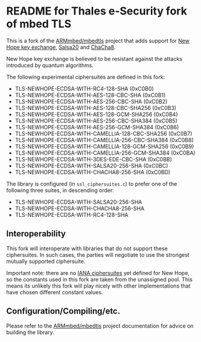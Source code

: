 README for Thales e-Security fork of mbed TLS
=============================================

This is a fork of the [ARMmbed/mbedtls](https://github.com/ARMmbed/mbedtls)
project that adds support for [New Hope key
exchange](https://eprint.iacr.org/2015/1092),
[Salsa20](https://cr.yp.to/salsa20.html) and
[ChaCha8](https://cr.yp.to/chacha.html).

New Hope key exchange is believed to be resistant against the attacks introduced
by quantum algorithms.

The following experimental ciphersuites are defined in this fork:

- TLS-NEWHOPE-ECDSA-WITH-RC4-128-SHA (0xC0B0)
- TLS-NEWHOPE-ECDSA-WITH-AES-128-CBC-SHA (0xC0B1)
- TLS-NEWHOPE-ECDSA-WITH-AES-256-CBC-SHA (0xC0B2)
- TLS-NEWHOPE-ECDSA-WITH-AES-128-CBC-SHA256 (0xC0B3)
- TLS-NEWHOPE-ECDSA-WITH-AES-128-GCM-SHA256 (0xC0B4)
- TLS-NEWHOPE-ECDSA-WITH-AES-256-CBC-SHA384 (0xC0B5)
- TLS-NEWHOPE-ECDSA-WITH-AES-256-GCM-SHA384 (0xC0B6)
- TLS-NEWHOPE-ECDSA-WITH-CAMELLIA-128-CBC-SHA256 (0xC0B7)
- TLS-NEWHOPE-ECDSA-WITH-CAMELLIA-256-CBC-SHA384 (0xC0B8)
- TLS-NEWHOPE-ECDSA-WITH-CAMELLIA-128-GCM-SHA256 (0xC0B9)
- TLS-NEWHOPE-ECDSA-WITH-CAMELLIA-256-GCM-SHA384 (0xC0BA)
- TLS-NEWHOPE-ECDSA-WITH-3DES-EDE-CBC-SHA (0xC0BB)
- TLS-NEWHOPE-ECDSA-WITH-SALSA20-256-SHA (0xC0BC)
- TLS-NEWHOPE-ECDSA-WITH-CHACHA8-256-SHA (0xC0BD)

The library is configured (in `ssl_ciphersuites.c`) to prefer one of the
following three suites, in descending order:

- TLS-NEWHOPE-ECDSA-WITH-SALSA20-256-SHA
- TLS-NEWHOPE-ECDSA-WITH-CHACHA8-256-SHA
- TLS-NEWHOPE-ECDSA-WITH-RC4-128-SHA

Interoperability
----------------

This fork will interoperate with libraries that do not support these
ciphersuites. In such cases, the parties will negotiate to use the strongest
mutually supported ciphersuite.

Important note: there are no [IANA
ciphersuites](https://www.iana.org/assignments/tls-parameters/tls-parameters.xhtml#tls-parameters-4)
yet defined for New Hope, so the constants used in this fork are taken from the
unassigned pool. This means its unlikely this fork will play nicely with other
implementations that have chosen different constant values.

Configuration/Compiling/etc.
----------------------------

Please refer to the [ARMmbed/mbedtls](https://github.com/ARMmbed/mbedtls)
project documentation for advice on building the library.
